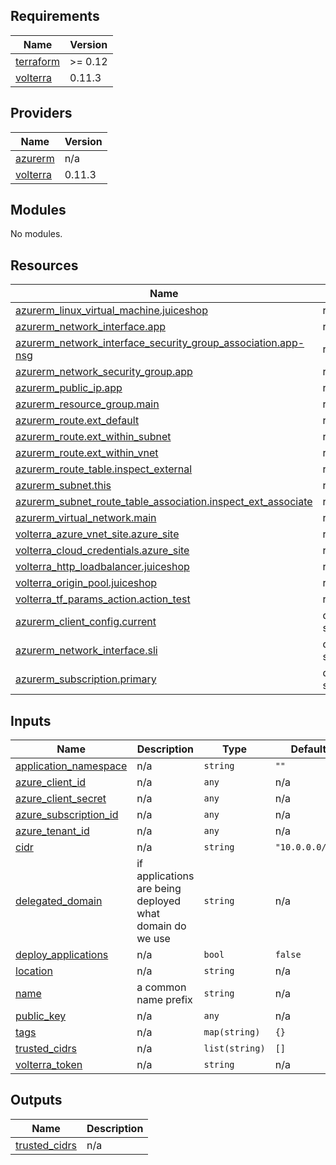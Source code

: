 <!-- BEGIN_TF_DOCS -->
## Requirements

| Name | Version |
|------|---------|
| <a name="requirement_terraform"></a> [terraform](#requirement\_terraform) | >= 0.12 |
| <a name="requirement_volterra"></a> [volterra](#requirement\_volterra) | 0.11.3 |

## Providers

| Name | Version |
|------|---------|
| <a name="provider_azurerm"></a> [azurerm](#provider\_azurerm) | n/a |
| <a name="provider_volterra"></a> [volterra](#provider\_volterra) | 0.11.3 |

## Modules

No modules.

## Resources

| Name | Type |
|------|------|
| [azurerm_linux_virtual_machine.juiceshop](https://registry.terraform.io/providers/hashicorp/azurerm/latest/docs/resources/linux_virtual_machine) | resource |
| [azurerm_network_interface.app](https://registry.terraform.io/providers/hashicorp/azurerm/latest/docs/resources/network_interface) | resource |
| [azurerm_network_interface_security_group_association.app-nsg](https://registry.terraform.io/providers/hashicorp/azurerm/latest/docs/resources/network_interface_security_group_association) | resource |
| [azurerm_network_security_group.app](https://registry.terraform.io/providers/hashicorp/azurerm/latest/docs/resources/network_security_group) | resource |
| [azurerm_public_ip.app](https://registry.terraform.io/providers/hashicorp/azurerm/latest/docs/resources/public_ip) | resource |
| [azurerm_resource_group.main](https://registry.terraform.io/providers/hashicorp/azurerm/latest/docs/resources/resource_group) | resource |
| [azurerm_route.ext_default](https://registry.terraform.io/providers/hashicorp/azurerm/latest/docs/resources/route) | resource |
| [azurerm_route.ext_within_subnet](https://registry.terraform.io/providers/hashicorp/azurerm/latest/docs/resources/route) | resource |
| [azurerm_route.ext_within_vnet](https://registry.terraform.io/providers/hashicorp/azurerm/latest/docs/resources/route) | resource |
| [azurerm_route_table.inspect_external](https://registry.terraform.io/providers/hashicorp/azurerm/latest/docs/resources/route_table) | resource |
| [azurerm_subnet.this](https://registry.terraform.io/providers/hashicorp/azurerm/latest/docs/resources/subnet) | resource |
| [azurerm_subnet_route_table_association.inspect_ext_associate](https://registry.terraform.io/providers/hashicorp/azurerm/latest/docs/resources/subnet_route_table_association) | resource |
| [azurerm_virtual_network.main](https://registry.terraform.io/providers/hashicorp/azurerm/latest/docs/resources/virtual_network) | resource |
| [volterra_azure_vnet_site.azure_site](https://registry.terraform.io/providers/volterraedge/volterra/0.11.3/docs/resources/azure_vnet_site) | resource |
| [volterra_cloud_credentials.azure_site](https://registry.terraform.io/providers/volterraedge/volterra/0.11.3/docs/resources/cloud_credentials) | resource |
| [volterra_http_loadbalancer.juiceshop](https://registry.terraform.io/providers/volterraedge/volterra/0.11.3/docs/resources/http_loadbalancer) | resource |
| [volterra_origin_pool.juiceshop](https://registry.terraform.io/providers/volterraedge/volterra/0.11.3/docs/resources/origin_pool) | resource |
| [volterra_tf_params_action.action_test](https://registry.terraform.io/providers/volterraedge/volterra/0.11.3/docs/resources/tf_params_action) | resource |
| [azurerm_client_config.current](https://registry.terraform.io/providers/hashicorp/azurerm/latest/docs/data-sources/client_config) | data source |
| [azurerm_network_interface.sli](https://registry.terraform.io/providers/hashicorp/azurerm/latest/docs/data-sources/network_interface) | data source |
| [azurerm_subscription.primary](https://registry.terraform.io/providers/hashicorp/azurerm/latest/docs/data-sources/subscription) | data source |

## Inputs

| Name | Description | Type | Default | Required |
|------|-------------|------|---------|:--------:|
| <a name="input_application_namespace"></a> [application\_namespace](#input\_application\_namespace) | n/a | `string` | `""` | no |
| <a name="input_azure_client_id"></a> [azure\_client\_id](#input\_azure\_client\_id) | n/a | `any` | n/a | yes |
| <a name="input_azure_client_secret"></a> [azure\_client\_secret](#input\_azure\_client\_secret) | n/a | `any` | n/a | yes |
| <a name="input_azure_subscription_id"></a> [azure\_subscription\_id](#input\_azure\_subscription\_id) | n/a | `any` | n/a | yes |
| <a name="input_azure_tenant_id"></a> [azure\_tenant\_id](#input\_azure\_tenant\_id) | n/a | `any` | n/a | yes |
| <a name="input_cidr"></a> [cidr](#input\_cidr) | n/a | `string` | `"10.0.0.0/16"` | no |
| <a name="input_delegated_domain"></a> [delegated\_domain](#input\_delegated\_domain) | if applications are being deployed what domain do we use | `string` | n/a | yes |
| <a name="input_deploy_applications"></a> [deploy\_applications](#input\_deploy\_applications) | n/a | `bool` | `false` | no |
| <a name="input_location"></a> [location](#input\_location) | n/a | `string` | n/a | yes |
| <a name="input_name"></a> [name](#input\_name) | a common name prefix | `string` | n/a | yes |
| <a name="input_public_key"></a> [public\_key](#input\_public\_key) | n/a | `any` | n/a | yes |
| <a name="input_tags"></a> [tags](#input\_tags) | n/a | `map(string)` | `{}` | no |
| <a name="input_trusted_cidrs"></a> [trusted\_cidrs](#input\_trusted\_cidrs) | n/a | `list(string)` | `[]` | no |
| <a name="input_volterra_token"></a> [volterra\_token](#input\_volterra\_token) | n/a | `string` | n/a | yes |

## Outputs

| Name | Description |
|------|-------------|
| <a name="output_trusted_cidrs"></a> [trusted\_cidrs](#output\_trusted\_cidrs) | n/a |
<!-- END_TF_DOCS -->